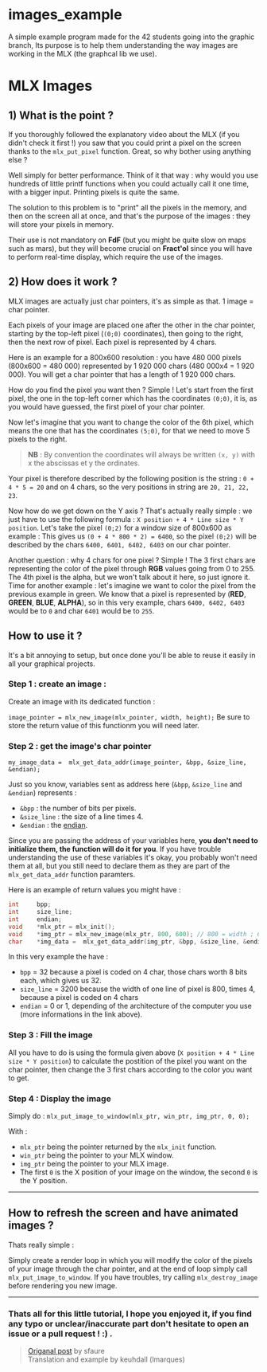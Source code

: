 # images_example
A simple example program made for the 42 students going into the graphic branch, Its purpose is to help them understanding the way images are working in the MLX (the graphcal lib we use).

# MLX Images
## 1) What is the point ?

If you thoroughly followed the explanatory video about the MLX (if you didn't check it first !) you saw that you could print a pixel on the screen thanks to the `mlx_put_pixel` function. Great, so why bother using anything else ?

Well simply for better performance. Think of it that way : why would you use hundreds of little printf functions when you could actually call it one time, with a bigger input. Printing pixels is quite the same.

The solution to this problem is to "print" all the pixels in the memory, and then on the screen all at once, and that's the purpose of the images : they will store your pixels in memory.

Their use is not mandatory on **FdF** (but you might be quite slow on maps such as mars), but they will become crucial on **Fract'ol** since you will have to perform real-time display, which require the use of the images.

## 2) How does it work ?

MLX images are actually just char pointers, it's as simple as that. 1 image = char pointer.

Each pixels of your image are placed one after the other in the char pointer, starting by the top-left pixel (`(0;0)` coordinates), then going to the right, then the next row of pixel. Each pixel is represented by 4 chars.

Here is an example for a 800x600 resolution : you have 480 000 pixels (800x600 = 480 000) represented by 1 920 000 chars (480 000x4 = 1 920 000).
You will get a char pointer that has a length of 1 920 000 chars.

How do you find the pixel you want then ? Simple ! Let's start from the first pixel, the one in the top-left corner which has the coordinates `(0;0)`, it is, as you would have guessed, the first pixel of your char pointer.

Now let's imagine that you want to change the color of the 6th pixel, which means the one that has the coordinates `(5;0)`, for that we need to move 5 pixels to the right.
> **NB** : By convention the coordinates will always be written `(x, y)` with x the abscissas et y the ordinates.

Your pixel is therefore described by the following position is the string : `0 + 4 * 5 = 20` and on 4 chars, so the very positions in string are `20, 21, 22, 23`.

Now how do we get down on the Y axis ? That's actually really simple : we just have to use the following formula : `X position + 4 * Line size * Y position`.
Let's take the pixel `(0;2)` for a window size of 800x600 as example :
This gives us `(0 + 4 * 800 * 2) = 6400`, so the pixel `(0;2)` will be described by the chars `6400, 6401, 6402, 6403` on our char pointer.

Another question : why 4 chars for one pixel ? Simple ! The 3 first chars are representing the color of the pixel through **RGB** values going from 0 to 255. The 4th pixel is the alpha, but we won't talk about it here, so just ignore it.
Time for another example : let's imagine we want to color the pixel from the previous example in green. We know that a pixel is represented by (**RED**, **GREEN**, **BLUE**, **ALPHA**), so in this very example, chars `6400, 6402, 6403` would be to `0` and char `6401` would be to `255`.

## How to use it ?

It's a bit annoying to setup, but once done you'll be able to reuse it easily in all your graphical projects.

### Step 1 : create an image :

Create an image with its dedicated function :

`image_pointer = mlx_new_image(mlx_pointer, width, height);`
Be sure to store the return value of this functionm you will need later.

### Step 2 : get the image's char pointer

``my_image_data =  mlx_get_data_addr(image_pointer, &bpp, &size_line, &endian);``

Just so you know, variables sent as address here (`&bpp`, `&size_line` and `&endian`) represents :
- `&bpp` : the number of bits per pixels.
- `&size_line` : the size of a line times 4.
- `&endian` : the [endian](https://en.wikipedia.org/wiki/Endianness).

Since you are passing the address of your variables here, **you don't need to initialize them, the function will do it for you**. If you have trouble understanding the use of these variables it's okay, you probably won't need them at all, but you still need to declare them as they are part of the `mlx_get_data_addr` function paramters.

Here is an example of return values you might have :

```c
int     bpp;
int     size_line;
int     endian;
void    *mlx_ptr = mlx_init();
void    *img_ptr = mlx_new_image(mlx_ptr, 800, 600); // 800 = width ; 600 = height
char    *img_data =  mlx_get_data_addr(img_ptr, &bpp, &size_line, &endian);
```
In this very example the have :
 - `bpp` = 32 because a pixel is coded on 4 char, those chars worth 8 bits each, which gives us 32.
 - `size_line` = 3200 because the width of one line of pixel is 800, times 4, because a pixel is coded on 4 chars
 - `endian` = 0 or 1, depending of the architecture of the computer you use (more informations in the link above).

### Step 3 : Fill the image

All you have to do is using the formula given above (`X position + 4 * Line size * Y position`) to calculate the postition of the pixel you want on the char pointer, then change the 3 first chars according to the color you want to get.

### Step 4 : Display the image

Simply do : `mlx_put_image_to_window(mlx_ptr, win_ptr, img_ptr, 0, 0);`

With :
- `mlx_ptr` being the pointer returned by the `mlx_init` function.
- `win_ptr` being the pointer to your MLX window.
- `img_ptr` being the pointer to your MLX image.
- The first `0` is the X position of your image on the window, the second `0` is the Y position.

---

## How to refresh the screen and have animated images ?

Thats really simple :

Simply create a render loop in which you will modify the color of the pixels of your image through the char pointer, and at the end of loop simply call `mlx_put_image_to_window`.
If you have troubles, try calling `mlx_destroy_image` before rendering you new image.

---

### Thats all for this little tutorial, I hope you enjoyed it, if you find any typo or unclear/inaccurate part don't hesitate to open an issue or a pull request ! :) .

> [Origanal post](https://forum.intra.42.fr/topics/16245/messages) by sfaure\
> Translation and example by keuhdall (lmarques)
